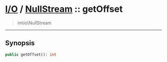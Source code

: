 # [I/O](io.md) / [NullStream](io-NullStream.md) :: getOffset
 > im\io\NullStream
____

## Synopsis
```php
public getOffset(): int
```
